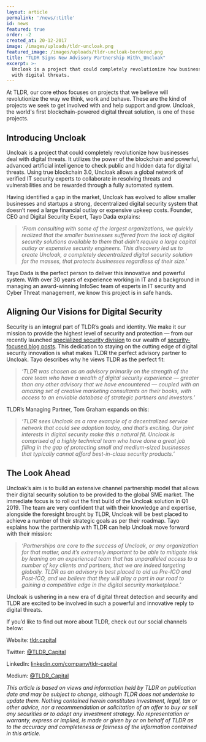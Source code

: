 ```yaml
---
layout: article
permalink: '/news/:title'
id: news
featured: true
order: -2
created_at: 20-12-2017
image: /images/uploads/tldr-uncloak.png
featured_image: /images/uploads/tldr-uncloak-bordered.png
title: "TLDR Signs New Advisory Partnership With\_Uncloak"
excerpt: >-
  Uncloak is a project that could completely revolutionize how businesses deal
  with digital threats.
---
```

At TLDR, our core ethos focuses on projects that we believe will revolutionize the way we think, work and behave. These are the kind of projects we seek to get involved with and help support and grow. Uncloak, the world's first blockchain-powered digital threat solution, is one of these projects.

## Introducing Uncloak

Uncloak is a project that could completely revolutionize how businesses deal with digital threats. It utilizes the power of the blockchain and powerful, advanced artificial intelligence to check public and hidden data for digital threats. Using true blockchain 3.0, Uncloak allows a global network of verified IT security experts to collaborate in resolving threats and vulnerabilities and be rewarded through a fully automated system. 

Having identified a gap in the market, Uncloak has evolved to allow smaller businesses and startups a strong, decentralized digital security system that doesn’t need a large financial outlay or expensive upkeep costs. Founder, CEO and Digital Security Expert, Tayo Dada explains:

> _‘From consulting with some of the largest organizations, we quickly realized that the smaller businesses suffered from the lack of digital security solutions available to them that didn’t require a large capital outlay or expensive security engineers. This discovery led us to create Uncloak, a completely decentralized digital security solution for the masses, that protects businesses regardless of their size.’_

Tayo Dada is the perfect person to deliver this innovative and powerful system. With over 30 years of experience working in IT and a background in managing an award-winning InfoSec team of experts in IT security and Cyber Threat management, we know this project is in safe hands.  

## Aligning Our Visions for Digital Security

Security is an integral part of TLDR’s goals and identity. We make it our mission to provide the highest level of security and protection — from our recently launched [specialized security division](https://medium.com/@TLDR_Capital/tldr-capital-launches-security-division-70b01fbff1f8) to our wealth of [security-focused blog posts](https://medium.com/@TLDR_Capital). This dedication to staying on the cutting edge of digital security innovation is what makes TLDR the perfect advisory partner to Uncloak. Tayo describes why he views TLDR as the perfect fit:

> _‘TLDR was chosen as an advisory primarily on the strength of the core team who have a wealth of digital security experience — greater than any other advisory that we have encountered — coupled with an amazing set of creative marketing consultants on their books, with access to an enviable database of strategic partners and investors.’_

TLDR’s Managing Partner, Tom Graham expands on this:

> _‘TLDR sees Uncloak as a rare example of a decentralized service network that could see adoption today, and that’s exciting. Our joint interests in digital security make this a natural fit. Uncloak is comprised of a highly technical team who have done a great job filling in the gap of protecting small and medium-sized businesses that typically cannot afford best-in-class security products.’_

## The Look Ahead

Uncloak’s aim is to build an extensive channel partnership model that allows their digital security solution to be provided to the global SME market. The immediate focus is to roll out the first build of the Uncloak solution in Q1 2019. The team are very confident that with their knowledge and expertise, alongside the foresight brought by TLDR, Uncloak will be best placed to achieve a number of their strategic goals as per their roadmap. Tayo explains how the partnership with TLDR can help Uncloak move forward with their mission:

> _‘Partnerships are core to the success of Uncloak, or any organization for that matter, and it’s extremely important to be able to mitigate risk by leaning on an experienced team that has unparalleled access to a number of key clients and partners, that we are indeed targeting globally. TLDR as an advisory is best placed to aid us Pre-ICO and Post-ICO, and we believe that they will play a part in our road to gaining a competitive edge in the digital security marketplace.’_

Uncloak is ushering in a new era of digital threat detection and security and TLDR are excited to be involved in such a powerful and innovative reply to digital threats. 

If you’d like to find out more about TLDR, check out our social channels below:

Website: [tldr.capital](http://www.tldr.capital/)

Twitter: [@TLDR_Capital](https://twitter.com/TLDR_Capital)

LinkedIn: [linkedin.com/company/tldr-capital](https://www.linkedin.com/company/tldr-capital/)

Medium: [@TLDR_Capital](https://medium.com/@TLDR_Capital)

_This article is based on views and information held by TLDR on publication date and may be subject to change, although TLDR does not undertake to update them. Nothing contained herein constitutes investment, legal, tax or other advice, nor a recommendation or solicitation of an offer to buy or sell any securities or to adopt any investment strategy. No representation or warranty, express or implied, is made or given by or on behalf of TLDR as to the accuracy and completeness or fairness of the information contained in this article._
